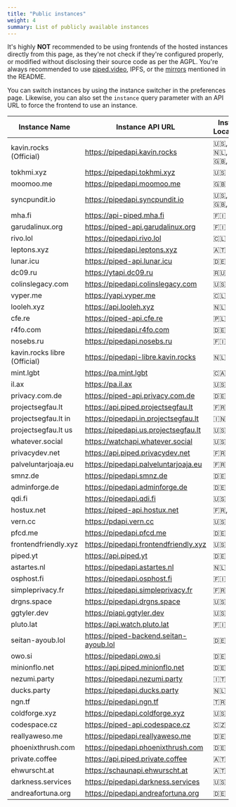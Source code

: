 ```yaml
---
title: "Public instances"
weight: 4
summary: List of publicly available instances
---
```


It's highly **NOT** recommended to be using frontends of the hosted instances directly from this page, as they're not check if they're configured properly, or modified without disclosing their source code as per the AGPL. You're always recommended to use [piped.video](http://piped.video), IPFS, or the [mirrors](https://github.com/TeamPiped/Piped#mirrors) mentioned in the README.

You can switch instances by using the instance switcher in the preferences page. Likewise, you can also set the `instance` query parameter with an API URL to force the frontend to use an instance.

Instance Name | Instance API URL | Instance Location(s) | CDN | Registered Users
--- | --- | --- | --- | ---
kavin.rocks (Official) | https://pipedapi.kavin.rocks | 🇺🇸, 🇮🇳, 🇳🇱, 🇨🇦, 🇬🇧, 🇫🇷 | Yes | ![](https://pipedapi.kavin.rocks/registered/badge)
tokhmi.xyz | https://pipedapi.tokhmi.xyz | 🇺🇸 | Yes | ![](https://pipedapi.tokhmi.xyz/registered/badge)
moomoo.me | https://pipedapi.moomoo.me | 🇬🇧 | Yes | ![](https://pipedapi.moomoo.me/registered/badge)
syncpundit.io | https://pipedapi.syncpundit.io | 🇺🇸, 🇮🇳, 🇬🇧, 🇯🇵 | Yes | ![](https://pipedapi.syncpundit.io/registered/badge)
mha.fi | https://api-piped.mha.fi | 🇫🇮 | Yes | ![](https://api-piped.mha.fi/registered/badge)
garudalinux.org | https://piped-api.garudalinux.org | 🇫🇮 | Yes | ![](https://piped-api.garudalinux.org/registered/badge)
rivo.lol | https://pipedapi.rivo.lol | 🇨🇱 | Yes | ![](https://pipedapi.rivo.lol/registered/badge)
leptons.xyz | https://pipedapi.leptons.xyz | 🇦🇹 | Yes | ![](https://pipedapi.leptons.xyz/registered/badge)
lunar.icu | https://piped-api.lunar.icu | 🇩🇪 | Yes | ![](https://piped-api.lunar.icu/registered/badge)
dc09.ru | https://ytapi.dc09.ru | 🇷🇺 | Yes | ![](https://ytapi.dc09.ru/registered/badge)
colinslegacy.com | https://pipedapi.colinslegacy.com | 🇺🇸 | Yes | ![](https://pipedapi.colinslegacy.com/registered/badge)
vyper.me | https://yapi.vyper.me | 🇨🇱 | Yes | ![](https://yapi.vyper.me/registered/badge)
looleh.xyz | https://api.looleh.xyz | 🇳🇱 | Yes | ![](https://api.looleh.xyz/registered/badge)
cfe.re | https://piped-api.cfe.re | 🇵🇱 | Yes | ![](https://piped-api.cfe.re/registered/badge)
r4fo.com | https://pipedapi.r4fo.com | 🇩🇪 | Yes | ![](https://pipedapi.r4fo.com/registered/badge)
nosebs.ru | https://pipedapi.nosebs.ru | 🇫🇮 | Yes | ![](https://pipedapi.nosebs.ru/registered/badge)
kavin.rocks libre (Official) | https://pipedapi-libre.kavin.rocks | 🇳🇱 | No | ![](https://pipedapi-libre.kavin.rocks/registered/badge)
mint.lgbt | https://pa.mint.lgbt | 🇨🇦 | No | ![](https://pa.mint.lgbt/registered/badge)
il.ax | https://pa.il.ax | 🇺🇸 | No | ![](https://pa.il.ax/registered/badge)
privacy.com.de | https://piped-api.privacy.com.de | 🇩🇪 | No | ![](https://piped-api.privacy.com.de/registered/badge)
projectsegfau.lt | https://api.piped.projectsegfau.lt | 🇫🇷 | No | ![](https://api.piped.projectsegfau.lt/registered/badge)
projectsegfau.lt in | https://pipedapi.in.projectsegfau.lt | 🇮🇳 | No | ![](https://pipedapi.in.projectsegfau.lt/registered/badge)
projectsegfau.lt us | https://pipedapi.us.projectsegfau.lt | 🇺🇸 | No | ![](https://pipedapi.us.projectsegfau.lt/registered/badge)
whatever.social | https://watchapi.whatever.social | 🇺🇸 | No | ![](https://watchapi.whatever.social/registered/badge)
privacydev.net | https://api.piped.privacydev.net | 🇫🇷 | No | ![](https://api.piped.privacydev.net/registered/badge)
palveluntarjoaja.eu | https://pipedapi.palveluntarjoaja.eu | 🇫🇷 | No | ![](https://pipedapi.palveluntarjoaja.eu/registered/badge)
smnz.de | https://pipedapi.smnz.de | 🇩🇪 | No | ![](https://pipedapi.smnz.de/registered/badge)
adminforge.de | https://pipedapi.adminforge.de | 🇩🇪 | No | ![](https://pipedapi.adminforge.de/registered/badge)
qdi.fi | https://pipedapi.qdi.fi | 🇺🇸 | No | ![](https://pipedapi.qdi.fi/registered/badge)
hostux.net | https://piped-api.hostux.net | 🇫🇷, 🇱🇺 | No | ![](https://piped-api.hostux.net/registered/badge)
vern.cc | https://pdapi.vern.cc | 🇺🇸 | No | ![](https://pdapi.vern.cc/registered/badge)
pfcd.me | https://pipedapi.pfcd.me | 🇩🇪 | No | ![](https://pipedapi.pfcd.me/registered/badge)
frontendfriendly.xyz | https://pipedapi.frontendfriendly.xyz | 🇺🇸 | No | ![](https://pipedapi.frontendfriendly.xyz/registered/badge)
piped.yt | https://api.piped.yt | 🇩🇪 | No | ![](https://api.piped.yt/registered/badge)
astartes.nl | https://pipedapi.astartes.nl | 🇳🇱 | No | ![](https://pipedapi.astartes.nl/registered/badge)
osphost.fi | https://pipedapi.osphost.fi | 🇫🇮 | No | ![](https://pipedapi.osphost.fi/registered/badge)
simpleprivacy.fr | https://pipedapi.simpleprivacy.fr | 🇫🇷 | No | ![](https://pipedapi.simpleprivacy.fr/registered/badge)
drgns.space | https://pipedapi.drgns.space | 🇺🇸 | No | ![](https://pipedapi.drgns.space/registered/badge)
ggtyler.dev | https://piapi.ggtyler.dev | 🇺🇸 | No | ![](https://piapi.ggtyler.dev/registered/badge)
pluto.lat | https://api.watch.pluto.lat | 🇫🇮 | No | ![](https://api.watch.pluto.lat/registered/badge)
seitan-ayoub.lol | https://piped-backend.seitan-ayoub.lol | 🇩🇪 | No | ![](https://piped-backend.seitan-ayoub.lol/registered/badge)
owo.si | https://pipedapi.owo.si | 🇩🇪 | No | ![](https://pipedapi.owo.si/registered/badge)
minionflo.net | https://api.piped.minionflo.net | 🇩🇪 | No | ![](https://api.piped.minionflo.net/registered/badge)
nezumi.party | https://pipedapi.nezumi.party | 🇮🇹 | No | ![](https://pipedapi.nezumi.party/registered/badge)
ducks.party | https://pipedapi.ducks.party | 🇳🇱 | No | ![](https://pipedapi.ducks.party/registered/badge)
ngn.tf | https://pipedapi.ngn.tf | 🇹🇷 | No | ![](https://pipedapi.ngn.tf/registered/badge)
coldforge.xyz | https://pipedapi.coldforge.xyz | 🇺🇸 | No | ![](https://pipedapi.coldforge.xyz/registered/badge)
codespace.cz | https://piped-api.codespace.cz | 🇨🇿 | No | ![](https://piped-api.codespace.cz/registered/badge)
reallyaweso.me | https://pipedapi.reallyaweso.me | 🇩🇪 | No | ![](https://pipedapi.reallyaweso.me/registered/badge)
phoenixthrush.com | https://pipedapi.phoenixthrush.com | 🇩🇪 | No | ![](https://pipedapi.phoenixthrush.com/registered/badge)
private.coffee | https://api.piped.private.coffee | 🇦🇹 | No | ![](https://api.piped.private.coffee/registered/badge)
ehwurscht.at | https://schaunapi.ehwurscht.at | 🇦🇹 | No | ![](https://schaunapi.ehwurscht.at/registered/badge)
darkness.services | https://pipedapi.darkness.services | 🇺🇸 | No | ![](https://pipedapi.darkness.services/registered/badge)
andreafortuna.org | https://pipedapi.andreafortuna.org | 🇩🇪 | No | ![](https://pipedapi.andreafortuna.org/registered/badge)
